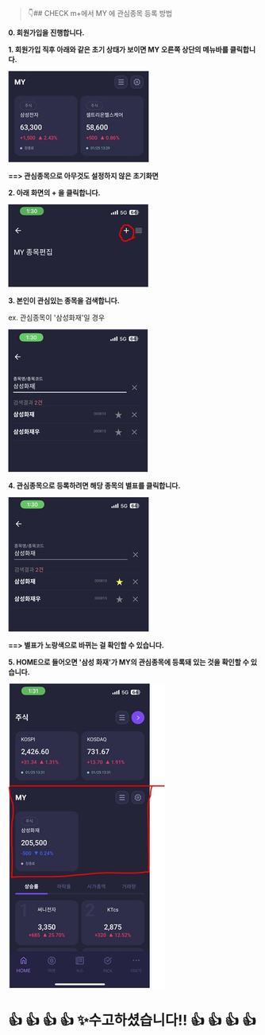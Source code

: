 > :point_down:## CHECK m+에서 MY 에 관심종목 등록 방법

**0. 회원가입을 진행합니다.**

**1. 회원가입 직후 아래와 같은 초기 상태가 보이면 MY 오른쪽 상단의 메뉴바를 클릭합니다.**

![캡쳐1](./img/1.JPG)

**==> 관심종목으로 아무것도 설정하지 않은 초기화면**

**2. 아래 화면의 + 을 클릭합니다.**

![캡쳐2](./img/3.JPG)

**3. 본인이 관심있는 종목을 검색합니다.**

ex. 관심종목이 '삼성화재'일 경우

![캡쳐3](./img/4.JPG)

**4. 관심종목으로 등록하려면 해당 종목의 별표를 클릭합니다.**

![캡쳐4](./img/5.JPG)

**==> 별표가 노랑색으로 바뀌는 걸 확인할 수 있습니다.**

**5. HOME으로 들어오면 '삼성 화재'가 MY의 관심종목에 등록돼 있는 것을 확인할 수 있습니다.**

![캡쳐5](./img/6.JPG)

# :+1: :+1: :+1: :+1: :sparkles:수고하셨습니다!! :+1: :+1: :+1: :+1:
